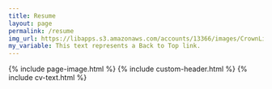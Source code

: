 ```yaml
---
title: Resume
layout: page
permalink: /resume
img_url: https://libapps.s3.amazonaws.com/accounts/13366/images/CrownLibraryBanner5.jpg
my_variable: This text represents a Back to Top link.
---
```

{% include page-image.html %}
{% include custom-header.html %}
{% include cv-text.html %}

